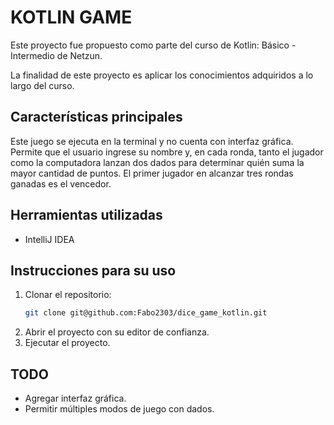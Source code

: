 # KOTLIN GAME

Este proyecto fue propuesto como parte del curso de Kotlin: Básico - Intermedio de Netzun.

La finalidad de este proyecto es aplicar los conocimientos adquiridos a lo largo del curso.

## Características principales

Este juego se ejecuta en la terminal y no cuenta con interfaz gráfica. Permite que el usuario ingrese su nombre y, en cada ronda, tanto el jugador como la computadora lanzan dos dados para determinar quién suma la mayor cantidad de puntos. El primer jugador en alcanzar tres rondas ganadas es el vencedor.

## Herramientas utilizadas 
- IntelliJ IDEA

## Instrucciones para su uso

1. Clonar el repositorio:
   ```bash
   git clone git@github.com:Fabo2303/dice_game_kotlin.git
   ```
2. Abrir el proyecto con su editor de confianza.
3. Ejecutar el proyecto.

## TODO
- Agregar interfaz gráfica.
- Permitir múltiples modos de juego con dados.
